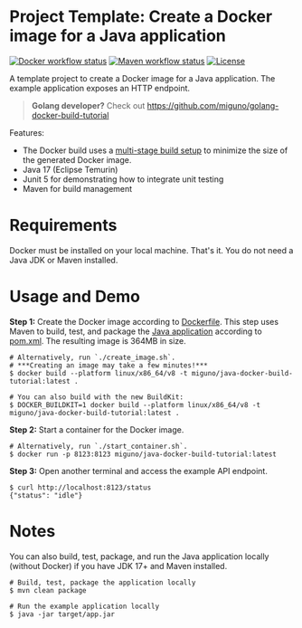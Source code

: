 # Project Template: Create a Docker image for a Java application
[![Docker workflow status](https://github.com/miguno/java-docker-build-tutorial/actions/workflows/docker-image.yml/badge.svg)](https://github.com/miguno/java-docker-build-tutorial/actions/workflows/docker-image.yml)
[![Maven workflow status](https://github.com/miguno/java-docker-build-tutorial/actions/workflows/maven.yml/badge.svg)](https://github.com/miguno/java-docker-build-tutorial/actions/workflows/maven.yml)
[![License](https://img.shields.io/badge/License-Apache%202.0-blue.svg)](https://opensource.org/licenses/Apache-2.0)

A template project to create a Docker image for a Java application.
The example application exposes an HTTP endpoint.

> **Golang developer?** Check out https://github.com/miguno/golang-docker-build-tutorial

Features:

* The Docker build uses a
  [multi-stage build setup](https://docs.docker.com/develop/develop-images/multistage-build/)
  to minimize the size of the generated Docker image.
* Java 17 (Eclipse Temurin)
* Junit 5 for demonstrating how to integrate unit testing
* Maven for build management

# Requirements

Docker must be installed on your local machine.  That's it.  You do not need a
Java JDK or Maven installed.

# Usage and Demo

**Step 1:** Create the Docker image according to [Dockerfile](Dockerfile).
This step uses Maven to build, test, and package the
[Java application](src/main/java/com/miguno/App.java) according to
[pom.xml](pom.xml).  The resulting image is 364MB in size.

```shell
# Alternatively, run `./create_image.sh`.
# ***Creating an image may take a few minutes!***
$ docker build --platform linux/x86_64/v8 -t miguno/java-docker-build-tutorial:latest .

# You can also build with the new BuildKit:
$ DOCKER_BUILDKIT=1 docker build --platform linux/x86_64/v8 -t miguno/java-docker-build-tutorial:latest .
```

**Step 2:** Start a container for the Docker image.

```shell
# Alternatively, run `./start_container.sh`.
$ docker run -p 8123:8123 miguno/java-docker-build-tutorial:latest
```

**Step 3:** Open another terminal and access the example API endpoint.

```shell
$ curl http://localhost:8123/status
{"status": "idle"}
```

# Notes

You can also build, test, package, and run the Java application locally
(without Docker) if you have JDK 17+ and Maven installed.

```shell
# Build, test, package the application locally
$ mvn clean package

# Run the example application locally
$ java -jar target/app.jar
```
